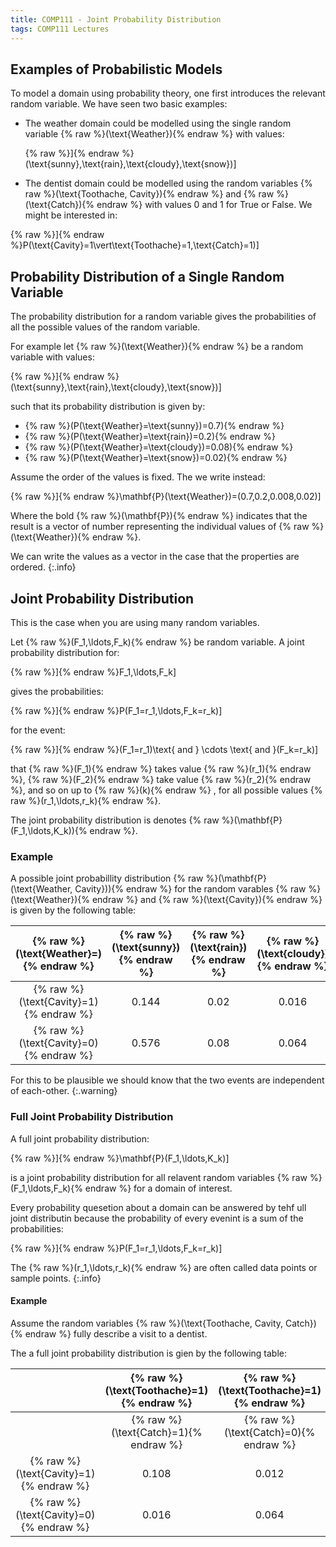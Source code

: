 ```yaml
---
title: COMP111 - Joint Probability Distribution
tags: COMP111 Lectures
---
```

## Examples of Probabilistic Models
To model a domain using probability theory, one first introduces the relevant random variable. We have seen two basic examples:

* The weather domain could be modelled using the single random variable {% raw %}\(\text{Weather}\){% endraw %} with values:

	{% raw %}\]{% endraw %}(\text{sunny},\text{rain},\text{cloudy},\text{snow})\]

* The dentist domain could be modelled using the random variables {% raw %}\(\text{Toothache, Cavity}\){% endraw %} and {% raw %}\(\text{Catch}\){% endraw %} with values 0 and 1 for True or False. We might be interested in:

{% raw %}\]{% endraw %}P(\text{Cavity}=1\vert\text{Toothache}=1,\text{Catch}=1)\]

## Probability Distribution of a Single Random Variable
The probability distribution for a random variable gives the probabilities of all the possible values of the random variable.

For example let {% raw %}\(\text{Weather}\){% endraw %} be a random variable with values:

{% raw %}\]{% endraw %}(\text{sunny},\text{rain},\text{cloudy},\text{snow})\]

such that its probability distribution is given by:

* {% raw %}\(P(\text{Weather}=\text{sunny})=0.7\){% endraw %}
* {% raw %}\(P(\text{Weather}=\text{rain})=0.2\){% endraw %}
* {% raw %}\(P(\text{Weather}=\text{cloudy})=0.08\){% endraw %}
* {% raw %}\(P(\text{Weather}=\text{snow})=0.02\){% endraw %}

Assume the order of the values is fixed. The we write instead:

{% raw %}\]{% endraw %}\mathbf{P}(\text{Weather})=(0.7,0.2,0.008,0.02)\]

Where the bold {% raw %}\(\mathbf{P}\){% endraw %} indicates that the result is a vector of number representing the individual values of {% raw %}\(\text{Weather}\){% endraw %}.

We can write the values as a vector in the case that the properties are ordered.
{:.info}

## Joint Probability Distribution
This is the case when you are using many random variables.

Let {% raw %}\(F_1,\ldots,F_k\){% endraw %} be random variable. A joint probability distribution for:

{% raw %}\]{% endraw %}F_1,\ldots,F_k\]

gives the probabilities:

{% raw %}\]{% endraw %}P(F_1=r_1,\ldots,F_k=r_k)\]

for the event:

{% raw %}\]{% endraw %}(F_1=r_1)\text{ and } \cdots \text{ and }(F_k=r_k)\]

that {% raw %}\(F_1\){% endraw %} takes value {% raw %}\(r_1\){% endraw %}, {% raw %}\(F_2\){% endraw %} take value {% raw %}\(r_2\){% endraw %}, and so on up to {% raw %}\(k\){% endraw %} , for all possible values {% raw %}\(r_1,\ldots,r_k\){% endraw %}.

The joint probability distribution is denotes {% raw %}\(\mathbf{P}(F_1,\ldots,K_k)\){% endraw %}.

### Example
A possible joint probabillity distribution {% raw %}\(\mathbf{P}(\text{Weather, Cavity})\){% endraw %} for the random varables {% raw %}\(\text{Weather}\){% endraw %} and {% raw %}\(\text{Cavity}\){% endraw %} is given by the following table:

| {% raw %}\(\text{Weather}=\){% endraw %} | {% raw %}\(\text{sunny}\){% endraw %} | {% raw %}\(\text{rain}\){% endraw %} | {% raw %}\(\text{cloudy}\){% endraw %} | {% raw %}\(\text{snow}\){% endraw %} |
| :-: |  :-: | :-: | :-: | :-: |
| {% raw %}\(\text{Cavity}=1\){% endraw %} | 0.144 | 0.02 | 0.016 | 0.02 |
| {% raw %}\(\text{Cavity}=0\){% endraw %} | 0.576 | 0.08 | 0.064 | 0.08 |

For this to be plausible we should know that the two events are independent of each-other.
{:.warning}

### Full Joint Probability Distribution

A full joint probability distribution:

{% raw %}\]{% endraw %}\mathbf{P}(F_1,\ldots,K_k)\]

is a joint probability distribution for all relavent random variables {% raw %}\(F_1,\ldots,F_k\){% endraw %} for a domain of interest.

Every probability quesetion about a domain can be answered by tehf ull joint distributin because the probability of every evenint is a sum of the probabilities:

{% raw %}\]{% endraw %}P(F_1=r_1,\ldots,F_k=r_k)\]

The {% raw %}\(r_1,\ldots,r_k\){% endraw %} are often called data points or sample points.
{:.info}

#### Example
Assume the random variables {% raw %}\(\text{Toothache, Cavity, Catch}\){% endraw %} fully describe a visit to a dentist. 

The a full joint probability distribution is gien by the following table:

| | {% raw %}\(\text{Toothache}=1\){% endraw %} | {% raw %}\(\text{Toothache}=1\){% endraw %} | {% raw %}\(\text{Toothache}=0\){% endraw %} | {% raw %}\(\text{Toothache}=0\){% endraw %} |
| :-: | :-: | :-: | :-: | :-: |
| | {% raw %}\(\text{Catch}=1\){% endraw %} |  {% raw %}\(\text{Catch}=0\){% endraw %} |  {% raw %}\(\text{Catch}=1\){% endraw %} |  {% raw %}\(\text{Catch}=0\){% endraw %} | 
| {% raw %}\(\text{Cavity}=1\){% endraw %} | 0.108 | 0.012 | 0.072 | 0.008 |
| {% raw %}\(\text{Cavity}=0\){% endraw %} | 0.016 | 0.064 | 0.144 | 0.576 |
